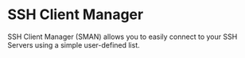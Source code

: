# SSH Client Manager

SSH Client Manager (SMAN) allows you to easily connect to your SSH Servers using a simple user-defined list.
